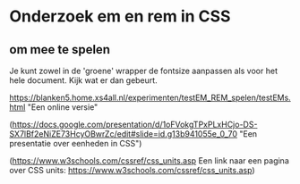 # Onderzoek em en rem in CSS

## om mee te spelen

Je kunt zowel in de 'groene' wrapper de fontsize aanpassen als voor het hele document.
Kijk wat er dan gebeurt.

https://blanken5.home.xs4all.nl/experimenten/testEM_REM_spelen/testEMs.html "Een online versie"

(https://docs.google.com/presentation/d/1oFVokgTPxPLxHCjo-DS-SX7lBf2eNiZE73HcyOBwrZc/edit#slide=id.g13b941055e_0_70 "Een presentatie over eenheden in CSS")

(https://www.w3schools.com/cssref/css_units.asp Een link naar een pagina over CSS units: https://www.w3schools.com/cssref/css_units.asp)
